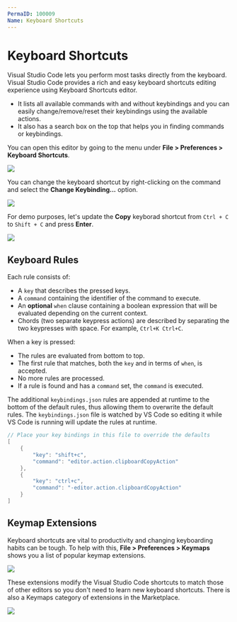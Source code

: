 ```yaml
---
PermaID: 100009
Name: Keyboard Shortcuts
---
```


# Keyboard Shortcuts

Visual Studio Code lets you perform most tasks directly from the keyboard. Visual Studio Code provides a rich and easy keyboard shortcuts editing experience using Keyboard Shortcuts editor. 

 - It lists all available commands with and without keybindings and you can easily change/remove/reset their keybindings using the available actions. 
 - It also has a search box on the top that helps you in finding commands or keybindings. 

You can open this editor by going to the menu under **File > Preferences > Keyboard Shortcuts**.

<img src="https://raw.githubusercontent.com/zzzprojects/learn-orm/master/tutorials/visual-studio-code/images/keyboard-shortcuts-1.png">

You can change the keyboard shortcut by right-clicking on the command and select the **Change Keybinding...** option.

<img src="https://raw.githubusercontent.com/zzzprojects/learn-orm/master/tutorials/visual-studio-code/images/keyboard-shortcuts-2.png">

For demo purposes, let's update the **Copy** keyborad shortcut from `Ctrl + C` to `Shift + C` and press **Enter**.

<img src="https://raw.githubusercontent.com/zzzprojects/learn-orm/master/tutorials/visual-studio-code/images/keyboard-shortcuts-3.png">

## Keyboard Rules

Each rule consists of:

 - A `key` that describes the pressed keys.
 - A `command` containing the identifier of the command to execute.
 - An **optional** `when` clause containing a boolean expression that will be evaluated depending on the current context.
 - Chords (two separate keypress actions) are described by separating the two keypresses with space. For example, `Ctrl+K Ctrl+C`.

When a key is pressed:

 - The rules are evaluated from bottom to top.
 - The first rule that matches, both the `key` and in terms of `when`, is accepted.
 - No more rules are processed.
 - If a rule is found and has a `command` set, the `command` is executed.

The additional `keybindings.json` rules are appended at runtime to the bottom of the default rules, thus allowing them to overwrite the default rules. The `keybindings.json` file is watched by VS Code so editing it while VS Code is running will update the rules at runtime.

```csharp
// Place your key bindings in this file to override the defaults
[
    {
        "key": "shift+c",
        "command": "editor.action.clipboardCopyAction"
    },
    {
        "key": "ctrl+c",
        "command": "-editor.action.clipboardCopyAction"
    }
]
```

## Keymap Extensions

Keyboard shortcuts are vital to productivity and changing keyboarding habits can be tough. To help with this, **File > Preferences > Keymaps** shows you a list of popular keymap extensions. 

<img src="https://raw.githubusercontent.com/zzzprojects/learn-orm/master/tutorials/visual-studio-code/images/keyboard-shortcuts-4.png">

These extensions modify the Visual Studio Code shortcuts to match those of other editors so you don't need to learn new keyboard shortcuts. There is also a Keymaps category of extensions in the Marketplace.

<img src="https://raw.githubusercontent.com/zzzprojects/learn-orm/master/tutorials/visual-studio-code/images/keyboard-shortcuts-5.png">

